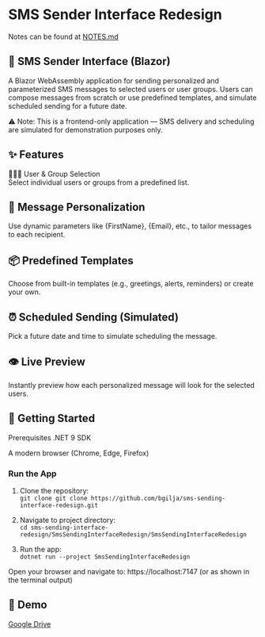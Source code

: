 # SMS Sender Interface Redesign

Notes can be found at [NOTES.md](NOTES.md)

## 📲 SMS Sender Interface (Blazor)

A Blazor WebAssembly application for sending personalized and parameterized SMS messages to selected users or user groups. Users can compose messages from scratch or use predefined templates, and simulate scheduled sending for a future date.

⚠️ Note: This is a frontend-only application — SMS delivery and scheduling are simulated for demonstration purposes only.

## ✨ Features

🧑‍🤝‍🧑 User & Group Selection  
Select individual users or groups from a predefined list.

## 📝 Message Personalization

Use dynamic parameters like {FirstName}, {Email}, etc., to tailor messages to each recipient.

## 📦 Predefined Templates

Choose from built-in templates (e.g., greetings, alerts, reminders) or create your own.

## ⏰ Scheduled Sending (Simulated)

Pick a future date and time to simulate scheduling the message.

## 👁️ Live Preview

Instantly preview how each personalized message will look for the selected users.

## 🚀 Getting Started

Prerequisites
.NET 9 SDK

A modern browser (Chrome, Edge, Firefox)

### Run the App

1. Clone the repository:  
   `git clone git clone https://github.com/bgilja/sms-sending-interface-redesign.git`

2. Navigate to project directory:  
   `cd sms-sending-interface-redesign/SmsSendingInterfaceRedesign/SmsSendingInterfaceRedesign`

3. Run the app:  
   `dotnet run --project SmsSendingInterfaceRedesign`

Open your browser and navigate to:
https://localhost:7147 (or as shown in the terminal output)

## 🧪 Demo

[Google Drive](https://drive.google.com/file/d/1Br6uUVT1rdep-iFOUTCNVsIRQUWngw5o/view?usp=drive_link)
